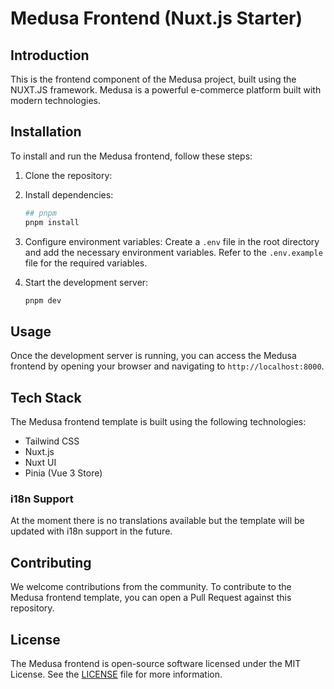 # Medusa Frontend (Nuxt.js Starter)

## Introduction
This is the frontend component of the Medusa project, built using the NUXT.JS framework. Medusa is a powerful e-commerce platform built with modern technologies.

## Installation
To install and run the Medusa frontend, follow these steps:

1. Clone the repository:

2. Install dependencies:
    ```bash
    ## pnpm
    pnpm install
    ```

3. Configure environment variables:
    Create a `.env` file in the root directory and add the necessary environment variables. Refer to the `.env.example` file for the required variables.

4. Start the development server:
    ```bash
    pnpm dev
    ```

## Usage
Once the development server is running, you can access the Medusa frontend by opening your browser and navigating to `http://localhost:8000`.

## Tech Stack
The Medusa frontend template is built using the following technologies:
- Tailwind CSS
- Nuxt.js
- Nuxt UI
- Pinia (Vue 3 Store)

### i18n Support
At the moment there is no translations available but the template will be updated with i18n support in the future.

## Contributing
We welcome contributions from the community. To contribute to the Medusa frontend template, you can open a Pull Request against this repository.

## License
The Medusa frontend is open-source software licensed under the MIT License. See the [LICENSE](./LICENSE) file for more information.
